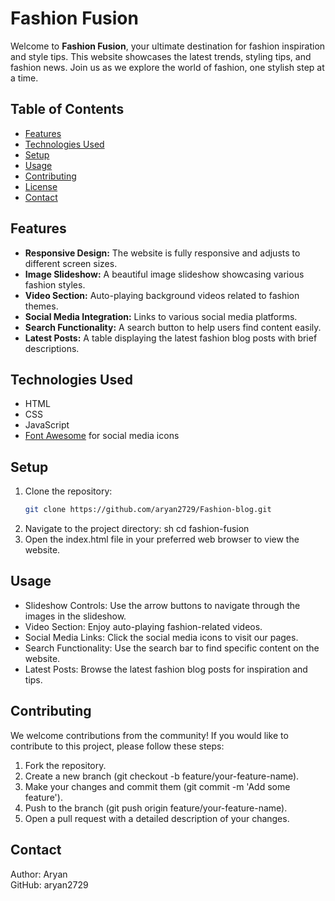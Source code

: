 # Fashion Fusion

Welcome to **Fashion Fusion**, your ultimate destination for fashion inspiration and style tips. This website showcases the latest trends, styling tips, and fashion news. Join us as we explore the world of fashion, one stylish step at a time.

## Table of Contents

- [Features](#features)
- [Technologies Used](#technologies-used)
- [Setup](#setup)
- [Usage](#usage)
- [Contributing](#contributing)
- [License](#license)
- [Contact](#contact)

## Features

- **Responsive Design:** The website is fully responsive and adjusts to different screen sizes.
- **Image Slideshow:** A beautiful image slideshow showcasing various fashion styles.
- **Video Section:** Auto-playing background videos related to fashion themes.
- **Social Media Integration:** Links to various social media platforms.
- **Search Functionality:** A search button to help users find content easily.
- **Latest Posts:** A table displaying the latest fashion blog posts with brief descriptions.

## Technologies Used

- HTML
- CSS
- JavaScript
- [Font Awesome](https://cdnjs.cloudflare.com/ajax/libs/font-awesome/5.15.4/css/all.min.css) for social media icons

## Setup

1. Clone the repository:
   ```sh
   git clone https://github.com/aryan2729/Fashion-blog.git
2. Navigate to the project directory:
   sh
   cd fashion-fusion
3. Open the index.html file in your preferred web browser to view the website.

## Usage 
- Slideshow Controls: Use the arrow buttons to navigate through the images in the slideshow.
- Video Section: Enjoy auto-playing fashion-related videos.
- Social Media Links: Click the social media icons to visit our pages.
- Search Functionality: Use the search bar to find specific content on the website.
- Latest Posts: Browse the latest fashion blog posts for inspiration and tips.

## Contributing 
  We welcome contributions from the community! If you would like to contribute to this project, please follow these steps:
1. Fork the repository.
2. Create a new branch (git checkout -b feature/your-feature-name).
3. Make your changes and commit them (git commit -m 'Add some feature').
4. Push to the branch (git push origin feature/your-feature-name).
5. Open a pull request with a detailed description of your changes.

## Contact 
Author: Aryan 
<br> 
GitHub: aryan2729
